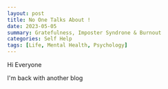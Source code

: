 ```yaml
---
layout: post
title: No One Talks About !
date: 2023-05-05
summary: Gratefulness, Imposter Syndrone & Burnout
categories: Self Help
tags: [Life, Mental Health, Psychology]
---
```


Hi Everyone

I'm back with another blog

